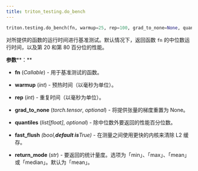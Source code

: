 ```yaml
---
title: triton_testing.do_bench
---
```


```python
triton.testing.do_bench(fn, warmup=25, rep=100, grad_to_none=None, quantiles=None, fast_flush=True, return_mode='mean', device_type='cuda')
```


对所提供的函数的运行时间进行基准测试。默认情况下，返回函数 `fn` 的中位数运行时间，以及第 20 和第 80 百分位的性能。


**参数****：**

* **fn** (*Callable*) - 用于基准测试的函数。

* **warmup** (*int*) - 预热时间（以毫秒为单位）。

* **rep** (*int*) - 重复时间（以毫秒为单位）。

* **grad_to_none** (*torch.tensor*, *optional*) - 将提供张量的梯度重置为 None。

* **quantiles** (*list[float]*, *optional*) - 除中位数外要返回的性能百分位数。

* **fast_flush** *(bool,**default is**True)* - 在测量之间使用更快的内核来清除 L2 缓存。

* **return_mode** (*str*) - 要返回的统计量度。选项为「min」、「max」、「mean」或「median」。默认为「mean」。

